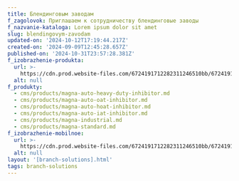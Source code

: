 ```yaml
---
title: Блендинговым заводам
f_zagolovok: Приглашаем к сотрудничеству блендинговые заводы
f_nazvanie-kataloga: Lorem ipsum dolor sit amet
slug: blendingovym-zavodam
updated-on: '2024-10-12T17:19:44.217Z'
created-on: '2024-09-09T12:45:28.657Z'
published-on: '2024-10-31T23:57:28.381Z'
f_izobrazhenie-produkta:
  url: >-
    https://cdn.prod.website-files.com/6724191712282311246510bb/672419171228231124651277_oil.jpg
  alt: null
f_produkty:
  - cms/products/magna-auto-heavy-duty-inhibitor.md
  - cms/products/magna-auto-oat-inhibitor.md
  - cms/products/magna-auto-hoat-inhibitor.md
  - cms/products/magna-auto-iat-inhibitor.md
  - cms/products/magna-industrial.md
  - cms/products/magna-standard.md
f_izobrazhenie-mobilnoe:
  url: >-
    https://cdn.prod.website-files.com/6724191712282311246510bb/672419171228231124651262_oil.jpg
  alt: null
layout: '[branch-solutions].html'
tags: branch-solutions
---
```



